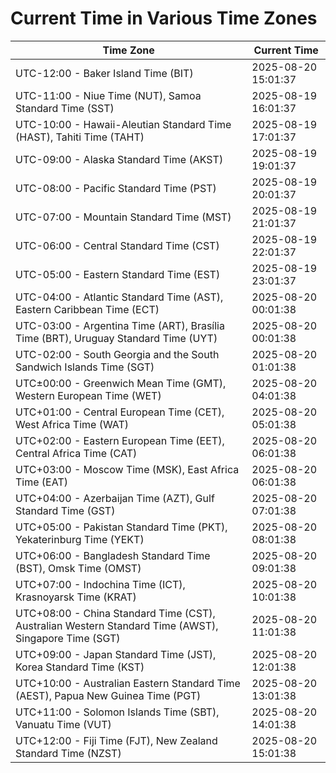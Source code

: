 # Current Time in Various Time Zones

| Time Zone | Current Time |
|-----------|--------------|
| UTC-12:00 - Baker Island Time (BIT) | 2025-08-20 15:01:37 |
| UTC-11:00 - Niue Time (NUT), Samoa Standard Time (SST) | 2025-08-19 16:01:37 |
| UTC-10:00 - Hawaii-Aleutian Standard Time (HAST), Tahiti Time (TAHT) | 2025-08-19 17:01:37 |
| UTC-09:00 - Alaska Standard Time (AKST) | 2025-08-19 19:01:37 |
| UTC-08:00 - Pacific Standard Time (PST) | 2025-08-19 20:01:37 |
| UTC-07:00 - Mountain Standard Time (MST) | 2025-08-19 21:01:37 |
| UTC-06:00 - Central Standard Time (CST) | 2025-08-19 22:01:37 |
| UTC-05:00 - Eastern Standard Time (EST) | 2025-08-19 23:01:37 |
| UTC-04:00 - Atlantic Standard Time (AST), Eastern Caribbean Time (ECT) | 2025-08-20 00:01:38 |
| UTC-03:00 - Argentina Time (ART), Brasília Time (BRT), Uruguay Standard Time (UYT) | 2025-08-20 00:01:38 |
| UTC-02:00 - South Georgia and the South Sandwich Islands Time (SGT) | 2025-08-20 01:01:38 |
| UTC±00:00 - Greenwich Mean Time (GMT), Western European Time (WET) | 2025-08-20 04:01:38 |
| UTC+01:00 - Central European Time (CET), West Africa Time (WAT) | 2025-08-20 05:01:38 |
| UTC+02:00 - Eastern European Time (EET), Central Africa Time (CAT) | 2025-08-20 06:01:38 |
| UTC+03:00 - Moscow Time (MSK), East Africa Time (EAT) | 2025-08-20 06:01:38 |
| UTC+04:00 - Azerbaijan Time (AZT), Gulf Standard Time (GST) | 2025-08-20 07:01:38 |
| UTC+05:00 - Pakistan Standard Time (PKT), Yekaterinburg Time (YEKT) | 2025-08-20 08:01:38 |
| UTC+06:00 - Bangladesh Standard Time (BST), Omsk Time (OMST) | 2025-08-20 09:01:38 |
| UTC+07:00 - Indochina Time (ICT), Krasnoyarsk Time (KRAT) | 2025-08-20 10:01:38 |
| UTC+08:00 - China Standard Time (CST), Australian Western Standard Time (AWST), Singapore Time (SGT) | 2025-08-20 11:01:38 |
| UTC+09:00 - Japan Standard Time (JST), Korea Standard Time (KST) | 2025-08-20 12:01:38 |
| UTC+10:00 - Australian Eastern Standard Time (AEST), Papua New Guinea Time (PGT) | 2025-08-20 13:01:38 |
| UTC+11:00 - Solomon Islands Time (SBT), Vanuatu Time (VUT) | 2025-08-20 14:01:38 |
| UTC+12:00 - Fiji Time (FJT), New Zealand Standard Time (NZST) | 2025-08-20 15:01:38 |
